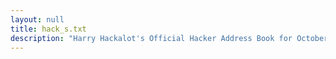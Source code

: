 ```yaml
---
layout: null
title: hack_s.txt
description: "Harry Hackalot's Official Hacker Address Book for October 1984"
---
```

